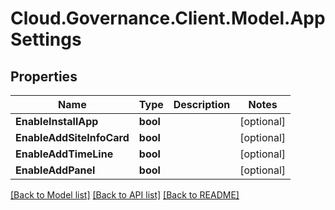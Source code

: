 # Cloud.Governance.Client.Model.AppSettings
## Properties

Name | Type | Description | Notes
------------ | ------------- | ------------- | -------------
**EnableInstallApp** | **bool** |  | [optional] 
**EnableAddSiteInfoCard** | **bool** |  | [optional] 
**EnableAddTimeLine** | **bool** |  | [optional] 
**EnableAddPanel** | **bool** |  | [optional] 

[[Back to Model list]](../README.md#documentation-for-models) [[Back to API list]](../README.md#documentation-for-api-endpoints) [[Back to README]](../README.md)

